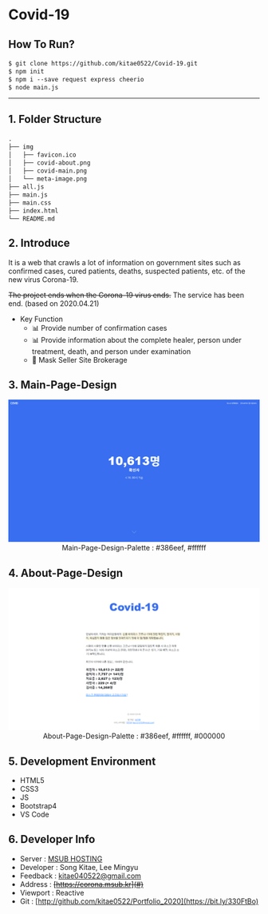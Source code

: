# Covid-19

## How To Run?

```shell
$ git clone https://github.com/kitae0522/Covid-19.git
$ npm init
$ npm i --save request express cheerio
$ node main.js
```

----------

## 1. Folder Structure

```shell
.
├── img
│   ├── favicon.ico
│   ├── covid-about.png
│   ├── covid-main.png
│   └── meta-image.png
├── all.js
├── main.js
├── main.css
├── index.html
└── README.md
```

## 2. Introduce
It is a web that crawls a lot of information on government sites such as confirmed cases, cured patients, deaths, suspected patients, etc. of the new virus Corona-19.

~~The project ends when the Corona-19 virus ends.~~
The service has been end. (based on 2020.04.21)

- Key Function
  - 📊 Provide number of confirmation cases
  - 📊 Provide information about the complete healer, person under treatment, death, and person under examination
  - 📢 Mask Seller Site Brokerage

## 3. Main-Page-Design

<div align="center">

  ![](img/covid-main.png)
  Main-Page-Design-Palette : #386eef, #ffffff

</div>

## 4. About-Page-Design

<div align="center">

  ![](img/covid-about.png)
  About-Page-Design-Palette : #386eef, #ffffff, #000000

</div>

## 5. Development Environment
- HTML5
- CSS3
- JS
- Bootstrap4
- VS Code

## 6. Developer Info
- Server : [MSUB HOSTING](http://msub.kr)
- Developer : Song Kitae, Lee Mingyu
- Feedback : kitae040522@gmail.com
- Address : ~~[https://corona.msub.kr](#)~~
- Viewport : Reactive
- Git : [http://github.com/kitae0522/Portfolio_2020](https://bit.ly/330FtBo)

